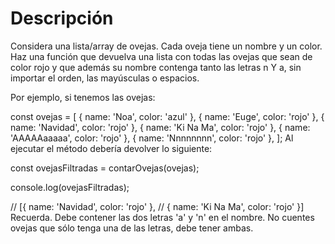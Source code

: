 # Descripción

Considera una lista/array de ovejas. Cada oveja tiene un nombre y un color. Haz una función que devuelva una lista con todas las ovejas que sean de color rojo y que además su nombre contenga tanto las letras n Y a, sin importar el orden, las mayúsculas o espacios.

Por ejemplo, si tenemos las ovejas:

const ovejas = [
	{ name: 'Noa', color: 'azul' },
	{ name: 'Euge', color: 'rojo' },
	{ name: 'Navidad', color: 'rojo' },
	{ name: 'Ki Na Ma', color: 'rojo' },
	{ name: 'AAAAAaaaaa', color: 'rojo' },
	{ name: 'Nnnnnnnn', color: 'rojo' },
];
Al ejecutar el método debería devolver lo siguiente:

const ovejasFiltradas = contarOvejas(ovejas);

console.log(ovejasFiltradas);

// [{ name: 'Navidad', color: 'rojo' },
//  { name: 'Ki Na Ma', color: 'rojo' }]
Recuerda. Debe contener las dos letras 'a' y 'n' en el nombre. No cuentes ovejas que sólo tenga una de las letras, debe tener ambas.